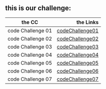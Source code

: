 ## this is our challenge:

|__the CC__    | __the Links__|
| ------------ | ------------:|
|   code Challenge 01 | [codeChallenge01]()   |
|   code Challenge 02 | [codeChallenge02]()   |
|   code Challenge 03 | [codeChallenge03]()   |
|   code Challenge 04 | [codeChallenge04]()   |
|   code Challenge 05 | [codeChallenge05]()   |
|   code Challenge 06 | [codeChallenge06]()   | 
|   code Challenge 07 | [codeChallenge07]()   |
